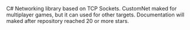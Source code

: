 C# Networking library based on TCP Sockets.
CustomNet maked for multiplayer games, but it can used for other targets.
Documentation will maked after repository reached 20 or more stars.
